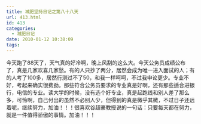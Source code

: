```yaml
---
title: 减肥坚持日记之第八十八天
url: 413.html
id: 413
categories:
  - 减肥日记
date: 2010-01-12 10:38:09
tags:
---
```


今天跑了88天了，天气真的好冷啊，晚上风刮的这么大。今天公务员成绩公布了，真是几家欢喜几家愁。有的人只抄了两分，居然会成为唯一进入面试的人；有的人考了100多，居然行测过不了50，和我一样呵呵，不过我申论更少。专业不好，考起来确实很费劲。那些符合公务员要求的专业真是好啊，还有那些适合进银行，电信的专业。读大学的时候，没有选个好专业，真是起跑线和别人差了那么多，可怜啊，自己付出的虽然不必别人少，但得到的真是微乎其微，不过日子还远着呢，继续努力，加油！！！很喜欢谷超豪教授说的一句话：只要每天都在努力，就是一件值得骄傲的事情。加油！！！